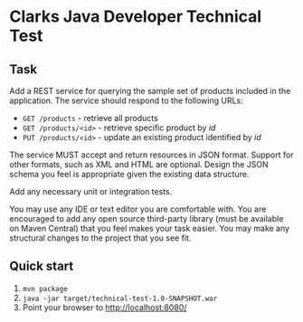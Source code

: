 Clarks Java Developer Technical Test
====================================

Task
----

Add a REST service for querying the sample set of products included in the application. The service should respond
to the following URLs:

* `GET /products` - retrieve all products
* `GET /products/<id>` - retrieve specific product by _id_
* `PUT /products/<id>` - update an existing product identified by _id_

The service MUST accept and return resources in JSON format. Support for other formats, such as XML and HTML are
optional. Design the JSON schema you feel is appropriate given the existing data structure.

Add any necessary unit or integration tests.

You may use any IDE or text editor you are comfortable with. You are encouraged to add any open source third-party
library (must be available on Maven Central) that you feel makes your task easier. You may make any structural
changes to the project that you see fit.


Quick start
-----------
1. `mvn package`
2. `java -jar target/technical-test-1.0-SNAPSHOT.war`
3. Point your browser to [http://localhost:8080/](http://localhost:8080/)

